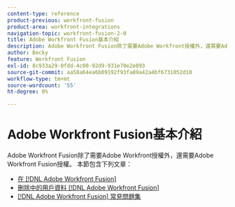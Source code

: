 ```yaml
---
content-type: reference
product-previous: workfront-fusion
product-area: workfront-integrations
navigation-topic: workfront-fusion-2-0
title: Adobe Workfront Fusion基本介紹
description: Adobe Workfront Fusion除了需要Adobe Workfront授權外，還需要Adobe Workfront Fusion授權。
author: Becky
feature: Workfront Fusion
exl-id: 8c933a29-0fdd-4c00-92d9-931e70e2e093
source-git-commit: aa58a64ea6b09192f93fa89a42a4bf6731052d10
workflow-type: tm+mt
source-wordcount: '55'
ht-degree: 0%

---
```


# Adobe Workfront Fusion基本介紹

Adobe Workfront Fusion除了需要Adobe Workfront授權外，還需要Adobe Workfront Fusion授權。
本節包含下列文章：

* [在 [!DNL Adobe Workfront Fusion]](../../workfront-fusion/workfront-fusion-basics/change-profile-settings.md)
* [刪除中的用戶資料 [!DNL Adobe Workfront Fusion]](../../workfront-fusion/workfront-fusion-basics/delete-user-data.md)
* [[!DNL Adobe Workfront Fusion] 常見問題集](../../workfront-fusion/workfront-fusion-basics/faq.md)
